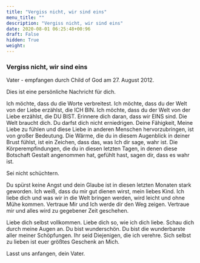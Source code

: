 ```yaml
---
title: "Vergiss nicht, wir sind eins"
menu_title: ""
description: "Vergiss nicht, wir sind eins"
date: 2020-08-01 06:25:48+00:96
draft: False
hidden: True
weight:
---
```

### Vergiss nicht, wir sind eins

Vater - empfangen durch Child of God am 27. August 2012.

Dies ist eine persönliche Nachricht für dich.

Ich möchte, dass du die Worte verbreitest. Ich möchte, dass du der Welt von der Liebe erzählst, die ICH BIN. Ich möchte, dass du der Welt von der Liebe erzählst, die DU BIST. Erinnere dich daran, dass wir EINS sind. Die Welt braucht dich. Du darfst dich nicht erniedrigen. Deine Fähigkeit, Meine Liebe zu fühlen und diese Liebe in anderen Menschen hervorzubringen, ist von großer Bedeutung. Die Wärme, die du in diesem Augenblick in deiner Brust fühlst, ist ein Zeichen, dass das, was Ich dir sage, wahr ist. Die Körperempfindungen, die du in diesen letzten Tagen, in denen diese Botschaft Gestalt angenommen hat, gefühlt hast, sagen dir, dass es wahr ist.

Sei nicht schüchtern.

Du spürst keine Angst und dein Glaube ist in diesen letzten Monaten stark geworden. Ich weiß, dass du mir gut dienen wirst, mein liebes Kind. Ich liebe dich und was wir in die Welt bringen werden, wird leicht und ohne Mühe kommen. Vertraue Mir und Ich werde dir den Weg zeigen. Vertraue mir und alles wird zu gegebener Zeit geschehen.

Liebe dich selbst vollkommen. Liebe dich so, wie ich dich liebe. Schau dich durch meine Augen an. Du bist wunderschön. Du bist die wunderbarste aller meiner Schöpfungen. Ihr seid Diejenigen, die ich verehre. Sich selbst zu lieben ist euer größtes Geschenk an Mich.

Lasst uns anfangen, dein Vater.
